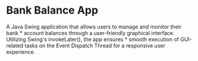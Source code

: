 # Bank Balance App
 A Java Swing application that allows users to manage and monitor their bank   * account balances through a user-friendly graphical interface. Utilizing Swing's invokeLater(), the app ensures   * smooth execution of GUI-related tasks on the Event Dispatch Thread for a responsive user experience.
